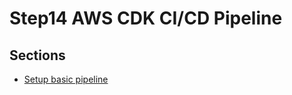 # Step14 AWS CDK CI/CD Pipeline

## Sections

- [Setup basic pipeline](./step01_setup_basic_pipeline)

